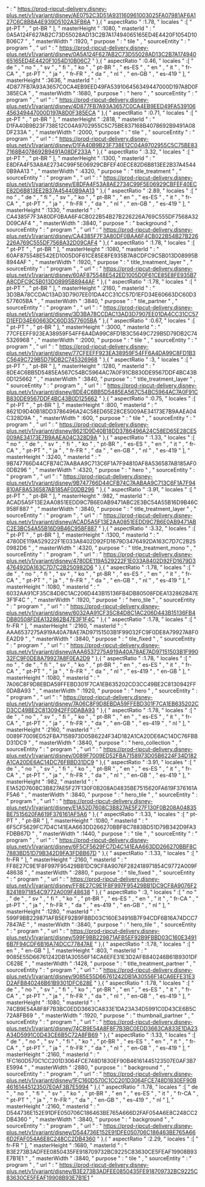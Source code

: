  " : " https://prod-ripcut-delivery.disney-plus.net/v1/variant/disney/AE0752C3D51A931160961003025FA07981AF6A127C6C8B8A4E939D5102A3FB6A " },{ " aspectRatio " :1.78, " locales " :[ " pt-PT " , " pt-BR " ], " masterHeight " :1080, " masterId " : " 0A5A124F627AB2C73D55028AD13C2B7A17494065165ED4E4420F1054D10B06C7 " , " masterWidth " :1920, " purpose " : " tile " , " sourceEntity " : " program " , " url " : " https://prod-ripcut-delivery.disney-plus.net/v1/variant/disney/0A5A124F627AB2C73D55028AD13C2B7A17494065165ED4E4420F1054D10B06C7 " },{ " aspectRatio " :0.46, " locales " :[ " de " , " no " , " sv " , " fi " , " ko " , " pt-BR " , " es-ES " , " en " , " it " , " fr-CA " , " pt-PT " , " ja " , " fr-FR " , " da " , " nl " , " en-GB " , " es-419 " ], " masterHeight " :3636, " masterId " : " 4D877FB7A93A3657C0CA4EB9EED49FA539106456349447000D197A8D0F385ECA " , " masterWidth " :1680, " purpose " : " hero " , " sourceEntity " : " program " , " url " : " https://prod-ripcut-delivery.disney-plus.net/v1/variant/disney/4D877FB7A93A3657C0CA4EB9EED49FA539106456349447000D197A8D0F385ECA " },{ " aspectRatio " :0.71, " locales " :[ " pt-PT " , " pt-BR " ], " masterHeight " :2818, " masterId " : " D1FA40B9B23F738E12C04A9702955C5C75BE837168B4078692B9491A08DF233A " , " masterWidth " :2000, " purpose " : " tile " , " sourceEntity " : " program " , " url " : " https://prod-ripcut-delivery.disney-plus.net/v1/variant/disney/D1FA40B9B23F738E12C04A9702955C5C75BE837168B4078692B9491A08DF233A " },{ " aspectRatio " :3.32, " locales " :[ " pt-PT " , " pt-BR " ], " masterHeight " :1300, " masterId " : " E8DFA4F53A8AE2734C99F5E06929CBFEF40ECE82D6B813EE2B37A45440B9AA13 " , " masterWidth " :4320, " purpose " : " title_treatment " , " sourceEntity " : " program " , " url " : " https://prod-ripcut-delivery.disney-plus.net/v1/variant/disney/E8DFA4F53A8AE2734C99F5E06929CBFEF40ECE82D6B813EE2B37A45440B9AA13 " },{ " aspectRatio " :2.89, " locales " :[ " no " , " de " , " fi " , " sv " , " ko " , " pt-BR " , " en " , " es-ES " , " it " , " fr-CA " , " pt-PT " , " ja " , " fr-FR " , " da " , " nl " , " en-GB " , " es-419 " ], " masterHeight " :1330, " masterId " : " CA4385F7F3A80DF0BAA6F4CB022B54B27B226226A769C555DF7568A32D09CAF4 " , " masterWidth " :3840, " purpose " : " background " , " sourceEntity " : " program " , " url " : " https://prod-ripcut-delivery.disney-plus.net/v1/variant/disney/CA4385F7F3A80DF0BAA6F4CB022B54B27B226226A769C555DF7568A32D09CAF4 " },{ " aspectRatio " :1.78, " locales " :[ " pt-PT " , " pt-BR " ], " masterHeight " :1080, " masterId " : " 60AF875548E542ED1005D0F61CE85E8FE935B7A8CDFC9C5B013D08995B8944AF " , " masterWidth " :1920, " purpose " : " title_treatment_layer " , " sourceEntity " : " program " , " url " : " https://prod-ripcut-delivery.disney-plus.net/v1/variant/disney/60AF875548E542ED1005D0F61CE85E8FE935B7A8CDFC9C5B013D08995B8944AF " },{ " aspectRatio " :1.78, " locales " :[ " pt-PT " , " pt-BR " ], " masterHeight " :2160, " masterId " : " 3D3BA78CCDAC13AD3D7907EE01DA4CC31CC57D1EFD34E60663DC60D3577605BA " , " masterWidth " :3840, " purpose " : " tile_partner " , " sourceEntity " : " program " , " url " : " https://prod-ripcut-delivery.disney-plus.net/v1/variant/disney/3D3BA78CCDAC13AD3D7907EE01DA4CC31CC57D1EFD34E60663DC60D3577605BA " },{ " aspectRatio " :0.67, " locales " :[ " pt-PT " , " pt-BR " ], " masterHeight " :3000, " masterId " : " 77CFEEFF923EA38959F54FF6A4DA99C8FD1B3C5649C729B5D79DB2C745326968 " , " masterWidth " :2000, " purpose " : " tile " , " sourceEntity " : " program " , " url " : " https://prod-ripcut-delivery.disney-plus.net/v1/variant/disney/77CFEEFF923EA38959F54FF6A4DA99C8FD1B3C5649C729B5D79DB2C745326968 " },{ " aspectRatio " :3, " locales " :[ " pt-PT " , " pt-BR " ], " masterHeight " :1280, " masterId " : " 8DE4C6BB5D5485EA567C54BC5964AC7A0F91CB830DE9567DDF4BC43B0D125662 " , " masterWidth " :3840, " purpose " : " title_treatment_layer " , " sourceEntity " : " program " , " url " : " https://prod-ripcut-delivery.disney-plus.net/v1/variant/disney/8DE4C6BB5D5485EA567C54BC5964AC7A0F91CB830DE9567DDF4BC43B0D125662 " },{ " aspectRatio " :0.75, " locales " :[ " pt-PT " , " pt-BR " ], " masterHeight " :800, " masterId " : " 8621D9D40B18DD3786496A24C58ED65E28CE5009AE34173E7B9AAEA04C328D9A " , " masterWidth " :600, " purpose " : " tile " , " sourceEntity " : " program " , " url " : " https://prod-ripcut-delivery.disney-plus.net/v1/variant/disney/8621D9D40B18DD3786496A24C58ED65E28CE5009AE34173E7B9AAEA04C328D9A " },{ " aspectRatio " :1.33, " locales " :[ " no " , " de " , " sv " , " fi " , " ko " , " pt-BR " , " es-ES " , " en " , " it " , " fr-CA " , " pt-PT " , " ja " , " fr-FR " , " da " , " en-GB " , " nl " , " es-419 " ], " masterHeight " :3240, " masterId " : " 9B747766D44CFB74C7AABAA9C713C6F1A7F94810AF8A536587AB185AF00DB296 " , " masterWidth " :4320, " purpose " : " hero " , " sourceEntity " : " program " , " url " : " https://prod-ripcut-delivery.disney-plus.net/v1/variant/disney/9B747766D44CFB74C7AABAA9C713C6F1A7F94810AF8A536587AB185AF00DB296 " },{ " aspectRatio " :3.91, " locales " :[ " pt-PT " , " pt-BR " ], " masterHeight " :982, " masterId " : " ACAD5A5F13E2AA0851EEDD9C7B6E0AB9471ABC2E3BC54A55B16D9B46C958F887 " , " masterWidth " :3840, " purpose " : " title_treatment_layer " , " sourceEntity " : " program " , " url " : " https://prod-ripcut-delivery.disney-plus.net/v1/variant/disney/ACAD5A5F13E2AA0851EEDD9C7B6E0AB9471ABC2E3BC54A55B16D9B46C958F887 " },{ " aspectRatio " :3.32, " locales " :[ " pt-PT " , " pt-BR " ], " masterHeight " :1300, " masterId " : " 4780DE119A529222F1E033A8402D92FD1679D3476492DA163C7D7C2B250982D6 " , " masterWidth " :4320, " purpose " : " title_treatment_mono " , " sourceEntity " : " program " , " url " : " https://prod-ripcut-delivery.disney-plus.net/v1/variant/disney/4780DE119A529222F1E033A8402D92FD1679D3476492DA163C7D7C2B250982D6 " },{ " aspectRatio " :1.78, " locales " :[ " de " , " no " , " fi " , " sv " , " ko " , " pt-BR " , " es-ES " , " en " , " it " , " fr-CA " , " pt-PT " , " ja " , " fr-FR " , " da " , " en-GB " , " nl " , " es-419 " ], " masterHeight " :1080, " masterId " : " 6032AA91CF35C84D8C1AC206D443B15136FB4DB80508FDEA132862B47E3F1F4C " , " masterWidth " :1920, " purpose " : " hero_tile " , " sourceEntity " : " program " , " url " : " https://prod-ripcut-delivery.disney-plus.net/v1/variant/disney/6032AA91CF35C84D8C1AC206D443B15136FB4DB80508FDEA132862B47E3F1F4C " },{ " aspectRatio " :1.78, " locales " :[ " fr-FR " ], " masterHeight " :2160, " masterId " : " AAA6537275A919A40A78AE7AD97151503B1F99032FC9F0DE8A79927A8F0EA2D9 " , " masterWidth " :3840, " purpose " : " tile_fixed " , " sourceEntity " : " program " , " url " : " https://prod-ripcut-delivery.disney-plus.net/v1/variant/disney/AAA6537275A919A40A78AE7AD97151503B1F99032FC9F0DE8A79927A8F0EA2D9 " },{ " aspectRatio " :1.78, " locales " :[ " no " , " de " , " fi " , " sv " , " ko " , " pt-BR " , " en " , " es-ES " , " it " , " fr-CA " , " pt-PT " , " ja " , " fr-FR " , " da " , " nl " , " es-419 " , " en-GB " ], " masterHeight " :1080, " masterId " : " 7A06C8F9D8EBDA59FFEBD301F7CA1EB635202CD3CC49BE2C8130942FF0DABA93 " , " masterWidth " :1920, " purpose " : " hero " , " sourceEntity " : " program " , " url " : " https://prod-ripcut-delivery.disney-plus.net/v1/variant/disney/7A06C8F9D8EBDA59FFEBD301F7CA1EB635202CD3CC49BE2C8130942FF0DABA93 " },{ " aspectRatio " :1.78, " locales " :[ " de " , " no " , " sv " , " fi " , " ko " , " pt-BR " , " en " , " es-ES " , " it " , " fr-CA " , " pt-PT " , " ja " , " fr-FR " , " da " , " en-GB " , " es-419 " , " nl " ], " masterHeight " :2160, " masterId " : " 0089F7009ED52FBA7158973D05B6224F34D182A1CA20DE6AC14DC76FBBD31DC9 " , " masterWidth " :3840, " purpose " : " hero_collection " , " sourceEntity " : " program " , " url " : " https://prod-ripcut-delivery.disney-plus.net/v1/variant/disney/0089F7009ED52FBA7158973D05B6224F34D182A1CA20DE6AC14DC76FBBD31DC9 " },{ " aspectRatio " :3.91, " locales " :[ " de " , " no " , " sv " , " fi " , " ko " , " pt-BR " , " en " , " es-ES " , " it " , " fr-CA " , " pt-PT " , " ja " , " fr-FR " , " da " , " nl " , " en-GB " , " es-419 " ], " masterHeight " :982, " masterId " : " E1A52D7608C3B827AE5F27F130F0B208A04835BE7515620FA619F376161AF5A6 " , " masterWidth " :3840, " purpose " : " hero_tile " , " sourceEntity " : " program " , " url " : " https://prod-ripcut-delivery.disney-plus.net/v1/variant/disney/E1A52D7608C3B827AE5F27F130F0B208A04835BE7515620FA619F376161AF5A6 " },{ " aspectRatio " :1.33, " locales " :[ " pt-PT " , " pt-BR " ], " masterHeight " :1080, " masterId " : " 6F5CF5629FC7D4C141EAA663DD266270BBF8C7883BD51D79B342D9FA3FDBB67D " , " masterWidth " :1440, " purpose " : " tile " , " sourceEntity " : " program " , " url " : " https://prod-ripcut-delivery.disney-plus.net/v1/variant/disney/6F5CF5629FC7D4C141EAA663DD266270BBF8C7883BD51D79B342D9FA3FDBB67D " },{ " aspectRatio " :1.33, " locales " :[ " fr-FR " ], " masterHeight " :2160, " masterId " : " FF8E27C9E1F8F997F95429BB1DC9CF8A9076F282418971854C9772A009F48638 " , " masterWidth " :2880, " purpose " : " tile_fixed " , " sourceEntity " : " program " , " url " : " https://prod-ripcut-delivery.disney-plus.net/v1/variant/disney/FF8E27C9E1F8F997F95429BB1DC9CF8A9076F282418971854C9772A009F48638 " },{ " aspectRatio " :3, " locales " :[ " no " , " de " , " sv " , " fi " , " ko " , " pt-BR " , " es-ES " , " en " , " it " , " fr-CA " , " pt-PT " , " ja " , " fr-FR " , " da " , " es-419 " , " en-GB " , " nl " ], " masterHeight " :1280, " masterId " : " 599F9BB229871AFB5EF92B9FBBD03C160E34916B7F94CDF6B16A74DCC77847AE " , " masterWidth " :3840, " purpose " : " hero_tile " , " sourceEntity " : " program " , " url " : " https://prod-ripcut-delivery.disney-plus.net/v1/variant/disney/599F9BB229871AFB5EF92B9FBBD03C160E34916B7F94CDF6B16A74DCC77847AE " },{ " aspectRatio " :1.78, " locales " :[ " en " , " en-GB " ], " masterHeight " :803, " masterId " : " 9085E55D66761242DB1A30556F14CA6EFE31E3D2AFB840246B61B9301DFC628E " , " masterWidth " :1428, " purpose " : " title_treatment_partner " , " sourceEntity " : " program " , " url " : " https://prod-ripcut-delivery.disney-plus.net/v1/variant/disney/9085E55D66761242DB1A30556F14CA6EFE31E3D2AFB840246B61B9301DFC628E " },{ " aspectRatio " :1.78, " locales " :[ " de " , " no " , " sv " , " fi " , " ko " , " pt-BR " , " en " , " es-ES " , " it " , " fr-CA " , " pt-PT " , " ja " , " fr-FR " , " da " , " nl " , " en-GB " , " es-419 " ], " masterHeight " :1080, " masterId " : " 74CB9E54A8F8F7B3BC0EDD3663CA833E1DA23A34D5991C0D43CE6B5C72A8FB69 " , " masterWidth " :1920, " purpose " : " thumbnail_partner " , " sourceEntity " : " program " , " url " : " https://prod-ripcut-delivery.disney-plus.net/v1/variant/disney/74CB9E54A8F8F7B3BC0EDD3663CA833E1DA23A34D5991C0D43CE6B5C72A8FB69 " },{ " aspectRatio " :1.33, " locales " :[ " de " , " no " , " sv " , " fi " , " ko " , " pt-BR " , " es-ES " , " en " , " it " , " fr-CA " , " pt-PT " , " ja " , " fr-FR " , " da " , " nl " , " en-GB " , " es-419 " ], " masterHeight " :2160, " masterId " : " 1FC160D570C1CC201D3064FCE748D1830EF90B46161445123507E0AF3B7E5994 " , " masterWidth " :2880, " purpose " : " background " , " sourceEntity " : " program " , " url " : " https://prod-ripcut-delivery.disney-plus.net/v1/variant/disney/1FC160D570C1CC201D3064FCE748D1830EF90B46161445123507E0AF3B7E5994 " },{ " aspectRatio " :1.78, " locales " :[ " de " , " no " , " fi " , " sv " , " ko " , " pt-BR " , " en " , " es-ES " , " it " , " fr-CA " , " pt-PT " , " ja " , " fr-FR " , " da " , " en-GB " , " es-419 " , " nl " ], " masterHeight " :2160, " masterId " : " D544736E152E91DFE050706C186463BE765A666D2FAF054A6E8C248CC2DB4360 " , " masterWidth " :3840, " purpose " : " background " , " sourceEntity " : " program " , " url " : " https://prod-ripcut-delivery.disney-plus.net/v1/variant/disney/D544736E152E91DFE050706C186463BE765A666D2FAF054A6E8C248CC2DB4360 " },{ " aspectRatio " :2.29, " locales " :[ " fr-FR " ], " masterHeight " :1680, " masterId " : " B3E273B3ADFEE0850435FE918709732BC9225C83630CE5FEAF19908B93E7B1E1 " , " masterWidth " :3840, " purpose " : " tile " , " sourceEntity " : " program " , " url " : " https://prod-ripcut-delivery.disney-plus.net/v1/variant/disney/B3E273B3ADFEE0850435FE918709732BC9225C83630CE5FEAF19908B93E7B1E1 " 
